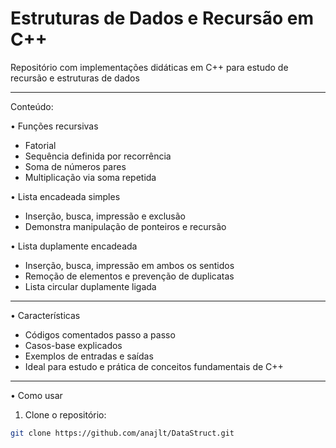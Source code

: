 # Estruturas de Dados e Recursão em C++
Repositório com implementações didáticas em C++ para estudo de recursão e estruturas de dados

---

Conteúdo:

• Funções recursivas
- Fatorial
- Sequência definida por recorrência
- Soma de números pares
- Multiplicação via soma repetida  

• Lista encadeada simples
- Inserção, busca, impressão e exclusão
- Demonstra manipulação de ponteiros e recursão  

• Lista duplamente encadeada
- Inserção, busca, impressão em ambos os sentidos
- Remoção de elementos e prevenção de duplicatas
- Lista circular duplamente ligada

---

• Características
- Códigos comentados passo a passo  
- Casos-base explicados  
- Exemplos de entradas e saídas  
- Ideal para estudo e prática de conceitos fundamentais de C++  

---

• Como usar
1. Clone o repositório:  
```bash
git clone https://github.com/anajlt/DataStruct.git
